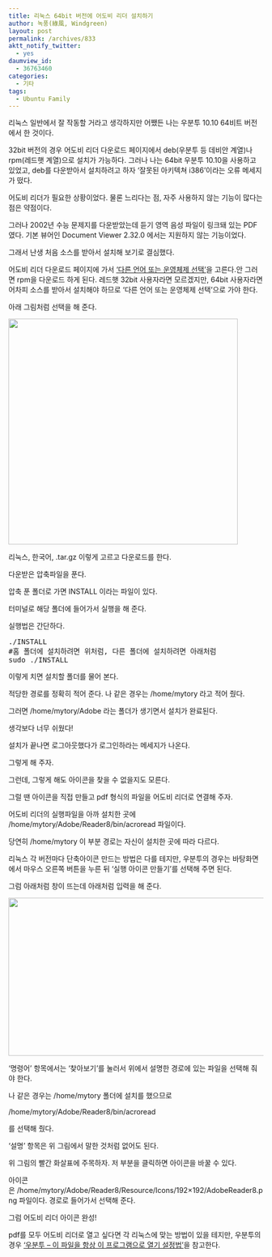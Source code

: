 ```yaml
---
title: 리눅스 64bit 버전에 어도비 리더 설치하기
author: 녹풍(綠風, Windgreen)
layout: post
permalink: /archives/833
aktt_notify_twitter:
  - yes
daumview_id:
  - 36763460
categories:
  - 기타
tags:
  - Ubuntu Family
---
```

리눅스 일반에서 잘 작동할 거라고 생각하지만 어쨌든 나는 우분투 10.10 64비트 버전에서 한 것이다.

32bit 버전의 경우 어도비 리더 다운로드 페이지에서 deb(우분투 등 데비안 계열)나 rpm(레드햇 계열)으로 설치가 가능하다. 그러나 나는 64bit 우분투 10.10을 사용하고 있었고, deb를 다운받아서 설치하려고 하자 &lsquo;잘못된 아키텍쳐 i386&rsquo;이라는 오류 메세지가 떴다.

어도비 리더가 필요한 상황이었다.&nbsp;물론 느리다는 점, 자주 사용하지 않는 기능이 많다는 점은 약점이다.&nbsp;

그러나 2002년 수능 문제지를 다운받았는데 듣기 영역 음성 파일이 링크돼 있는 PDF였다. 기본 뷰어인&nbsp;Document Viewer 2.32.0 에서는 지원하지 않는 기능이었다.

그래서 난생 처음 소스를 받아서 설치해 보기로 결심했다.

어도비 리더 다운로드 페이지에 가서 <a href="http://get.adobe.com/kr/reader/otherversions/" target="_blank" title="[http://get.adobe.com/kr/reader/otherversions/]로 이동합니다.">&lsquo;다른 언어 또는 운영체제 선택&rsquo;</a>을 고른다.안 그러면 rpm을 다운로드 하게 된다. 레드햇 32bit 사용자라면 모르겠지만, 64bit 사용자라면 어차피 소스를 받아서 설치해야 하므로 &lsquo;다른 언어 또는 운영체제 선택&rsquo;으로 가야 한다.

아래 그림처럼 선택을 해 준다.

<img alt="" class="aligncenter" filemime="image/jpeg" filename="스크린샷-Adobe - Adobe Reader 다운로드 - 모든 버.png" height="446" src="http://dl.dropboxusercontent.com/u/15546257/blog/mytory/old-images/1/cfile24.uf.144465484D50D9F816204D.png" width="453" />

리눅스, 한국어, .tar.gz 이렇게 고르고 다운로드를 한다.

다운받은 압축파일을 푼다.

압축 푼 폴더로 가면 INSTALL 이라는 파일이 있다.

터미널로 해당 폴더에 들어가서 실행을 해 준다.

실행법은 간단하다.

<pre class="brush:shell">./INSTALL
#홈 폴더에 설치하려면 위처럼, 다른 폴더에 설치하려면 아래처럼
sudo ./INSTALL
</pre>

이렇게 치면 설치할 폴더를 물어 본다.

적당한 경로를 정확히 적어 준다. 나 같은 경우는&nbsp;/home/mytory&nbsp;라고 적어 줬다.

그러면 /home/mytory/Adobe 라는 폴더가 생기면서 설치가 완료된다.

생각보다 너무 쉬웠다!

설치가 끝나면 로그아웃했다가 로그인하라는 메세지가 나온다.

그렇게 해 주자.

그런데, 그렇게 해도 아이콘을 찾을 수 없을지도 모른다.

그럴 땐 아이콘을 직접 만들고 pdf 형식의 파일을 어도비 리더로 연결해 주자.

어도비 리더의 실행파일을 아까 설치한 곳에 /home/mytory/Adobe/Reader8/bin/acroread 파일이다.

당연히 /home/mytory 이 부분 경로는 자신이 설치한 곳에 따라 다르다.

리눅스 각 버전마다 단축아이콘 만드는 방법은 다를 테지만, 우분투의 경우는 바탕화면에서 마우스 오른쪽 버튼을 누른 뒤 &lsquo;실행 아이콘 만들기&rsquo;를 선택해 주면 된다.&nbsp;

그럼 아래처럼 창이 뜨는데 아래처럼 입력을 해 준다.

<img alt="" class="aligncenter" filemime="image/jpeg" filename="스크린샷-실행 아이콘 만들기.png" height="312" src="http://dl.dropboxusercontent.com/u/15546257/blog/mytory/old-images/1/cfile3.uf.195E21554D50E51528086E.png" width="635" />

&lsquo;명령어&rsquo; 항목에서는 &lsquo;찾아보기&rsquo;를 눌러서 위에서 설명한 경로에 있는 파일을 선택해 줘야 한다.&nbsp;

나 같은 경우는 /home/mytory 폴더에 설치를 했으므로

/home/mytory/Adobe/Reader8/bin/acroread

를 선택해 줬다.

&lsquo;설명&rsquo; 항목은 위 그림에서 말한 것처럼 없어도 된다.

위 그림의 빨간 화살표에 주목하자. 저 부분을 클릭하면 아이콘을 바꿀 수 있다.

아이콘은&nbsp;/home/mytory/Adobe/Reader8/Resource/Icons/192&#215;192/AdobeReader8.png 파일이다. 경로로 들어가서 선택해 준다.

그럼 어도비 리더 아이콘 완성!

pdf를 모두 어도비 리더로 열고 싶다면 각 리눅스에 맞는 방법이 있을 테지만, 우분투의 경우 <a href="http://mytory.net/archives/163" target="_self">&lsquo;우분투 &#8211; 이 파일을 항상 이 프로그램으로 열기 설정법&rsquo;</a>을 참고한다.